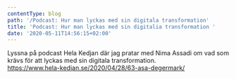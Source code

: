```yaml
---
contentType: blog
path: '/Podcast: Hur man lyckas med sin digitala transformation'
title: 'Podcast: Hur man lyckas med sin digitalia transformation '
date: '2020-05-11T14:56:15+02:00'
---
```

Lyssna på podcast Hela Kedjan där jag pratar med Nima Assadi om vad som krävs för att lyckas med sin digitala transformation.\
https://www.hela-kedjan.se/2020/04/28/63-asa-degermark/
